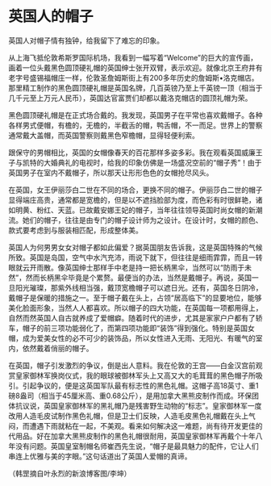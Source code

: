 # 英国人的帽子

英国人对帽子情有独钟，给我留下了难忘的印象。 

从上海飞抵伦敦希斯罗国际机场，我看到一幅写着“Welcome”的巨大的宣传画，画着一位头戴黑色圆顶硬礼帽的英国绅士张开双臂，表示欢迎。就像北京王府井有老字号盛锡福帽庄一样，伦敦圣詹姆斯街上有200多年历史的詹姆斯•洛克帽店。那里精工制作的黑色圆顶硬礼帽是英国名牌，几百英镑乃至上千英镑一顶（相当于几千元至上万元人民币），英国达官富贾们却都以戴洛克帽店的圆顶礼帽为荣。 

黑色圆顶硬礼帽是在正式场合戴的。我发现，英国男子在平常也喜欢戴帽子。各种各样男式便帽，有檐的，无檐的，半截舌的帽，鸭舌帽，不一而足。世界上的警察通常戴大盖帽，而英国警察则戴黑色窄檐帽，显得轻便利索。 

跟保守的男帽相比，英国的女帽像春天的百花那样多姿多彩。我在观看英国威廉王子与凯特的大婚典礼的电视时，给我的印象仿佛是一场盛况空前的“帽子秀”！由于英国男子在室内不戴帽子，所以那天让形形色色的女帽抢尽风头。 

在英国，女王伊丽莎白二世在不同的场合，更换不同的帽子。伊丽莎白二世的帽子显得端庄高贵，通常都是宽檐的，但是以不遮挡脸部为度，而色彩有时很鲜艳，诸如明黄、粉红、天蓝。已故戴安娜王妃的帽子，当年往往领导英国时尚女帽的新潮流。她们的帽子，往往是由专门的帽子设计师为之设计。在设计时，女帽的颜色、款式要考虑到与服装相匹配，形成整体美。 

英国人为何男男女女对帽子都如此偏爱？据英国朋友告诉我，这是英国特殊的气候所致。英国是岛国，空气中水汽充沛，雨说下就下，但往往是细雨霏霏，而且一转眼就云开雨散。像英国绅士那样手中老是持一把长柄黑伞，当然可以“防雨于未然”，然而长柄黑伞毕竟是个累赘。最便当的办法，当然是戴帽子。再说，英国一旦阳光璀璨，那紫外线相当强，戴顶宽檐帽子可以遮日光。还有，英国冬日阴冷，戴帽子是保暖的措施之一。至于帽子戴在头上，占领“居高临下”的显要地位，能够美化脸面形象，当然人人都喜欢。所以帽子的四大功能，在英国每一项都用得上，自然而然英国人自古就养成了爱帽癖。随着时代的进步，尤其是家家户户都有了轿车，帽子的前三项功能弱化了，而第四项功能即“装饰”得到强化。特别是英国女帽，成为爱美女性的必不可少的装饰品，所以女性进入无雨、无阳光、有暖气的室内，依然戴着俏丽的帽子。 

在英国，帽子引发激烈的争议，倒是出人意料。我在伦敦的王宫——白金汉宫前观赏皇家御林军换岗仪式，我的眼球被御林军头上又高又大的毛茸茸的黑色帽子所吸引。引起争议的，便是这英国军队最有标志性的黑色礼帽。这帽子高18英寸、重1磅8盎司（相当于45厘米高、重0.68公斤），是用加拿大黑熊皮制作而成。环保团体抗议说，英国皇家御林军的黑礼帽乃是残害野生动物的“标志”。皇家御林军一度改用人造毛皮试制作黑色礼帽，但是卫士们反映，人造毛皮黑色礼帽戴在头上气闷，而遭遇下雨就粘在一起，不美观。看来如何解决这一难题，尚有待开发更佳的代用品。好在加拿大黑熊皮制作的黑色礼帽很耐用，英国皇家御林军再戴个十年八年没有问题。英国皇室制帽名师崔西先生说，“帽子是最具魅力的配件，它让人们串连上优雅与美的字眼。”这句话道出了英国人爱帽的真谛。 

（韩罡摘自叶永烈的新浪博客图/李坤）